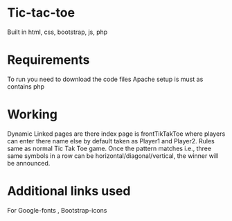 # Tic-tac-toe
Built in html, css, bootstrap, js, php
# Requirements 
To run you need to download the code files
Apache setup is must as contains php
# Working
Dynamic
Linked pages are there index page is frontTikTakToe where players can enter there name else by default taken as Player1 and Player2.
Rules same as normal Tic Tak Toe game.
Once the pattern matches i.e., three same symbols in a row can be horizontal/diagonal/vertical, the winner will be announced.
# Additional links used
For Google-fonts , Bootstrap-icons
